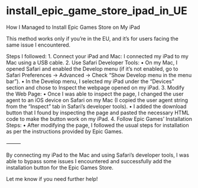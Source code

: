 # install_epic_game_store_ipad_in_UE

How I Managed to Install Epic Games Store on My iPad

This method works only if you’re in the EU, and it’s for users facing the same issue I encountered.

Steps I followed:
	1.	Connect your iPad and Mac: I connected my iPad to my Mac using a USB cable.
	2.	Use Safari Developer Tools:
	•	On my Mac, I opened Safari and enabled the Develop menu (if it’s not enabled, go to Safari Preferences → Advanced → Check “Show Develop menu in the menu bar”).
	•	In the Develop menu, I selected my iPad under the “Devices” section and chose to Inspect the webpage opened on my iPad.
	3.	Modify the Web Page:
	•	Once I was able to inspect the page, I changed the user agent to an iOS device on Safari on my Mac (I copied the user agent string from the “Inspect” tab in Safari’s developer tools).
	•	I added the download button that I found by inspecting the page and pasted the necessary HTML code to make the button work on my iPad.
	4.	Follow Epic Games’ Installation Steps:
	•	After modifying the page, I followed the usual steps for installation as per the instructions provided by Epic Games.

⸻

By connecting my iPad to the Mac and using Safari’s developer tools, I was able to bypass some issues I encountered and successfully add the installation button for the Epic Games Store.

Let me know if you need further help!

